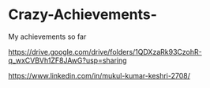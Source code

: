 # Crazy-Achievements-
My achievements so far

https://drive.google.com/drive/folders/1QDXzaRk93CzohR-q_wxCVBVh1ZF8JAwG?usp=sharing

https://www.linkedin.com/in/mukul-kumar-keshri-2708/
